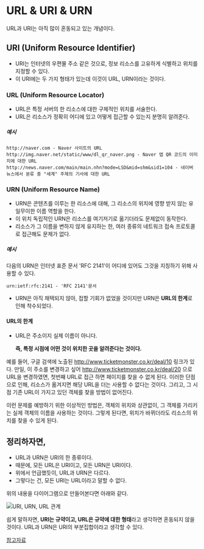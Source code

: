 # URL & URI & URN
URL과 URI는 아직 많이 혼동되고 있는 개념이다.

## URI (Uniform Resource Identifier)
- URI는 인터넷의 우편물 주소 같은 것으로, 정보 리소스를 고유하게 식별하고 위치를 지정할 수 있다.
- 이 URI에는 두 가지 형태가 있는데 이것이 URL, URN이라는 것이다.

### URL (Uniform Resource Locator)
- URL은 특정 서버의 한 리소스에 대한 구체적인 위치를 서술한다.
- URL은 리소스가 정확히 어디에 있고 어떻게 접근할 수 있는지 분명히 알려준다.

##### 예시
	http://naver.com - Naver 사이트의 URL
	http://img.naver.net/static/www/dl_qr_naver.png - Naver 앱 QR 코드의 이미지에 대한 URL
	http://news.naver.com/main/main.nhn?mode=LSD&mid=shm&sid1=104 - 네이버 뉴스에서 분류 중 "세계" 주제의 기사에 대한 URL

### URN (Uniform Resource Name) 
- URN은 콘텐츠를 이루는 한 리소스에 대해, 그 리소스의 위치에 영향 받지 않는 유일무이한 이름 역할을 한다.
- 이 위치 독립적인 URN은 리소스를 여기저기로 옮기더라도 문제없이 동작한다.
- 리소스가 그 이름을 변하지 않게 유지하는 한, 여러 종류의 네트워크 접속 프로토콜로 접근해도 문제가 없다.

##### 예시
다음의 URN은 인터넷 표준 문서 'RFC 2141'이 어디에 있어도 그것을 지칭하기 위해 사용할 수 있다.
	
	urn:ietf:rfc:2141 - 'RFC 2141'문서

-  URN은 아직 채택되지 않아, 접할 기회가 없었을 것이지만 URN은 **URL의 한계**로 인해 착수되었다.

#### URL의 한계
- URL은 주소이지 실제 이름이 아니다. 

	**즉, 특정 시점에 어떤 것이 위치한 곳을 알려준다는 것이다.**
	
예를 들어, 구글 검색에 노출된 http://www.ticketmonster.co.kr/deal/10 링크가 있다. 만일, 이 주소를 변경하고 싶어 http://www.ticketmonster.co.kr/deal/20 으로 URL을 변경하였면, 첫번째 URL로 접근 하면 페이지를 찾을 수 없게 된다.
이러한 단점으로 인해, 리소스가 옮겨지면 해당 URL을 더는 사용할 수 없다는 것이다.
그리고, 그 시점 기존 URL이 가지고 있던 객체를 찾을 방법이 없어진다.

이런 문제를 예방하기 위한 이상적인 방법은, 객체의 위치와 상관없이, 그 객체를 가리키는 실제 객체의 이름을 사용하는 것이다. 그렇게 된다면, 위치가 바뀌더라도 리소스의 위치를 찾을 수 있게 된다.

## 정리하자면,
- URL과 URN은 URI의 한 종류이다.
- 때문에, 모든 URL은 URI이고, 모든 URN은 URI이다.
- 위에서 언급했듯이, URL과 URN은 다르다.
- 그렇다는 건, 모든 URI는 URL이라고 말할 수 없다.

위의 내용을 다이어그램으로 만들어본다면 아래와 같다.

![URI, URN, URL 관계](https://t1.daumcdn.net/cfile/tistory/2416C94158D62B9E11)

쉽게 말하자면, **URI는 규약이고, URL은 규약에 대한 형태**라고 생각하면 혼동되지 않을 것이다.
URL과 URN은 URI의 부분집합이라고 생각할 수 있다.

[참고자료](http://mygumi.tistory.com/139)
